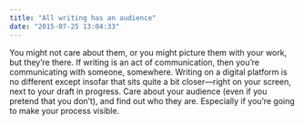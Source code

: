 ```yaml
---
title: "All writing has an audience"
date: "2015-07-25 13:04:33"
---
```


You might not care about them, or you might picture them with your work,
but they’re there. If writing is an act of communication, then you’re
communicating with someone, somewhere. Writing on a digital platform is
no different except insofar that sits quite a bit closer—right on your
screen, next to your draft in progress. Care about your audience (even
if you pretend that you don’t), and find out who they are. Especially if
you’re going to make your process visible.
